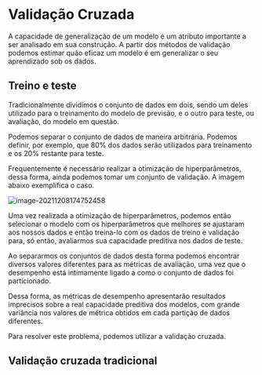 # Validação Cruzada

A capacidade de generalização de um modelo é um atributo importante a ser analisado em sua construção. A partir dos métodos de validação podemos estimar quão eficaz um modelo é em generalizar o seu aprendizado sob os dados.

## Treino e teste

Tradicionalmente dividimos o conjunto de dados em dois, sendo um deles utilizado para o treinamento do modelo de previsão, e o outro para teste, ou avaliação, do modelo em questão.

Podemos separar o conjunto de dados de maneira arbitrária. Podemos definir, por exemplo, que 80% dos dados serão utilizados para treinamento e os 20% restante para teste. 

Frequentemente é necessário realizar a otimização de hiperparâmetros, dessa forma, ainda podemos tomar um conjunto de validação. A imagem abaixo exemplifica o caso.



![image-20211208174752458](/home/ddeam/.config/Typora/typora-user-images/image-20211208174752458.png)

Uma vez realizada a otimização de hiperparâmetros, podemos então selecionar o modelo com os hiperparâmetros que melhores se ajustaram aos nossos dados e então treina-lo com os dados de treino e validação para, só então, avaliarmos sua capacidade preditiva nos dados de teste.

Ao separarmos os conjuntos de dados desta forma podemos encontrar diversos valores diferentes para as métricas de avaliação, uma vez que o desempenho está intimamente ligado a como o conjunto de dados foi particionado.

Dessa forma, as métricas de desempenho apresentarão resultados imprecisos sobre a real capacidade preditiva dos modelos, com grande variância nos valores de métrica obtidos em cada partição de dados diferentes.

Para resolver este problema, podemos utilizar a validação cruzada.

## Validação cruzada tradicional


